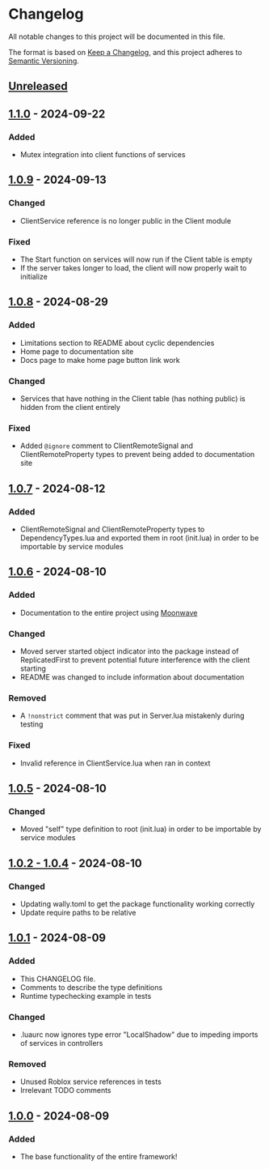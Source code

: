 # Changelog

All notable changes to this project will be documented in this file.

The format is based on [Keep a Changelog](https://keepachangelog.com/en/1.1.0/),
and this project adheres to [Semantic Versioning](https://semver.org/spec/v2.0.0.html).

## [Unreleased]

## [1.1.0] - 2024-09-22

### Added
- Mutex integration into client functions of services

## [1.0.9] - 2024-09-13

### Changed
- ClientService reference is no longer public in the Client module

### Fixed
- The Start function on services will now run if the Client table is empty
- If the server takes longer to load, the client will now properly wait to initialize

## [1.0.8] - 2024-08-29

### Added

- Limitations section to README about cyclic dependencies
- Home page to documentation site
- Docs page to make home page button link work

### Changed

- Services that have nothing in the Client table (has nothing public) is hidden from the client entirely

### Fixed

- Added `@ignore` comment to ClientRemoteSignal and ClientRemoteProperty types to prevent being added to documentation site

## [1.0.7] - 2024-08-12

### Added

- ClientRemoteSignal and ClientRemoteProperty types to DependencyTypes.lua and exported them in root (init.lua) in order to be importable by service modules

## [1.0.6] - 2024-08-10

### Added

- Documentation to the entire project using [Moonwave](https://github.com/evaera/moonwave)

### Changed

- Moved server started object indicator into the package instead of ReplicatedFirst to prevent potential future interference with the client starting
- README was changed to include information about documentation

### Removed

- A `!nonstrict` comment that was put in Server.lua mistakenly during testing

### Fixed

- Invalid reference in ClientService.lua when ran in context

## [1.0.5] - 2024-08-10

### Changed

- Moved "self" type definition to root (init.lua) in order to be importable by service modules

## [1.0.2 - 1.0.4] - 2024-08-10

### Changed

- Updating wally.toml to get the package functionality working correctly
- Update require paths to be relative

## [1.0.1] - 2024-08-09

### Added

- This CHANGELOG file.
- Comments to describe the type definitions
- Runtime typechecking example in tests

### Changed

- .luaurc now ignores type error "LocalShadow" due to impeding imports of services in controllers

### Removed

- Unused Roblox service references in tests
- Irrelevant TODO comments

## [1.0.0] - 2024-08-09

### Added

- The base functionality of the entire framework!

[unreleased]: https://github.com/StevenDahFish/fish/compare/v1.1.0...HEAD
[1.1.0]: https://github.com/StevenDahFish/fish/compare/v1.0.9...v1.1.0
[1.0.9]: https://github.com/StevenDahFish/fish/compare/v1.0.8...v1.0.9
[1.0.8]: https://github.com/StevenDahFish/fish/compare/v1.0.7...v1.0.8
[1.0.7]: https://github.com/StevenDahFish/fish/compare/v1.0.6...v1.0.7
[1.0.6]: https://github.com/StevenDahFish/fish/compare/v1.0.5...v1.0.6
[1.0.5]: https://github.com/StevenDahFish/fish/compare/v1.0.4...v1.0.5
[1.0.2 - 1.0.4]: https://github.com/StevenDahFish/fish/compare/v1.0.1...v1.0.4
[1.0.1]: https://github.com/StevenDahFish/fish/compare/v1.0.0...v1.0.1
[1.0.0]: https://github.com/StevenDahFish/fish/releases/tag/v1.0.0